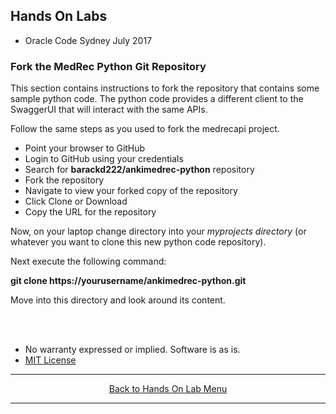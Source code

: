 ## Hands On Labs

- Oracle Code Sydney July 2017

### Fork the MedRec Python Git Repository 

This section contains instructions to fork the repository that contains some sample python code.
The python code provides a different client to the SwaggerUI that will interact with the same APIs.

Follow the same steps as you used to fork the medrecapi project.
- Point your browser to GitHub
- Login to GitHub using your credentials
- Search for **barackd222/ankimedrec-python** repository
- Fork the repository
- Navigate to view your forked copy of the repository
- Click Clone or Download
- Copy the URL for the repository

Now, on your laptop change directory into your *myprojects directory* (or whatever you want to clone this new python code repository). 

Next execute the following command:

**git clone https://yourusername/ankimedrec-python.git**

Move into this directory and look around its content.

<br><br>

* No warranty expressed or implied.  Software is as is.
* [MIT License](http://www.opensource.org/licenses/mit-license.html)

<hr />
<center>
<a href="../../handsonlabs" class="btn" >Back to Hands On Lab Menu</a>
<center />
<hr />

